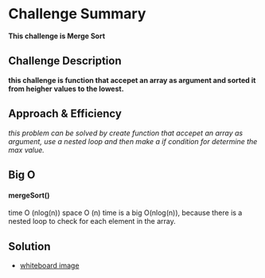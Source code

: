 # Challenge Summary

**This challenge is Merge Sort**

## Challenge Description

**this challenge is function that accepet an array as argument and sorted it from heigher values to the lowest.**

## Approach & Efficiency

_this problem can be solved by create function that accepet an array as argument, use a nested loop and then make a if condition for determine the max value._

## Big O

#### mergeSort()

time O (nlog(n))
space O (n)
time is a big O(nlog(n)), because there is a nested loop to check for each element in the array.

## Solution

- [whiteboard image](assets/merge-sorting.jpg)
